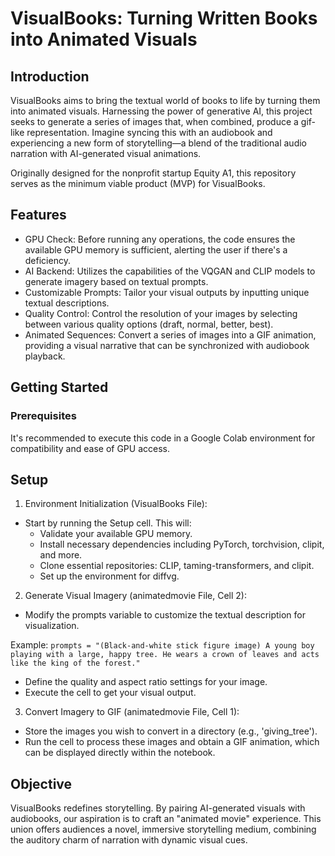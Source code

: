 # VisualBooks: Turning Written Books into Animated Visuals
## Introduction
VisualBooks aims to bring the textual world of books to life by turning them into animated visuals. Harnessing the power of generative AI, this project seeks to generate a series of images that, when combined, produce a gif-like representation. Imagine syncing this with an audiobook and experiencing a new form of storytelling—a blend of the traditional audio narration with AI-generated visual animations.

Originally designed for the nonprofit startup Equity A1, this repository serves as the minimum viable product (MVP) for VisualBooks.

## Features
- GPU Check: Before running any operations, the code ensures the available GPU memory is sufficient, alerting the user if there's a deficiency.
- AI Backend: Utilizes the capabilities of the VQGAN and CLIP models to generate imagery based on textual prompts.
- Customizable Prompts: Tailor your visual outputs by inputting unique textual descriptions.
- Quality Control: Control the resolution of your images by selecting between various quality options (draft, normal, better, best).
- Animated Sequences: Convert a series of images into a GIF animation, providing a visual narrative that can be synchronized with audiobook playback.
## Getting Started
### Prerequisites
It's recommended to execute this code in a Google Colab environment for compatibility and ease of GPU access.

## Setup
1. Environment Initialization (VisualBooks File):

- Start by running the Setup cell. This will:
  - Validate your available GPU memory.
  - Install necessary dependencies including PyTorch, torchvision, clipit, and more.
  - Clone essential repositories: CLIP, taming-transformers, and clipit.
  - Set up the environment for diffvg.
2. Generate Visual Imagery (animatedmovie File, Cell 2):

- Modify the prompts variable to customize the textual description for visualization.  

Example:
`prompts = "(Black-and-white stick figure image) A young boy playing with a large, happy tree. He wears a crown of leaves and acts like the king of the forest."`
- Define the quality and aspect ratio settings for your image.
- Execute the cell to get your visual output.
3. Convert Imagery to GIF (animatedmovie File, Cell 1):

- Store the images you wish to convert in a directory (e.g., 'giving_tree').
- Run the cell to process these images and obtain a GIF animation, which can be displayed directly within the notebook.
## Objective
VisualBooks redefines storytelling. By pairing AI-generated visuals with audiobooks, our aspiration is to craft an "animated movie" experience. This union offers audiences a novel, immersive storytelling medium, combining the auditory charm of narration with dynamic visual cues.
